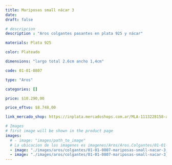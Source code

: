 ```yaml
---
title: Mariposas small nácar 3
date: 
draft: false

# descripcion
description : "Aros colgantes pasantes en plata 925 y nácar"

materials: Plata 925

color: Plateado

dimensions: "largo total 2.6cm ancho 1,4cm"

code: 01-01-0807

type: "Aros"

categories: []

price: $10.290,00

price_eftvo: $8.748,00

link_mercado_shop: https://inplata.mercadoshops.com.ar/MLA-1113228158-aros-colgantes-mariposas-plata-925-small-nácar-3-_JM

# Images
# first image will be shown in the product page
images:
  # - image: "images/path_to_image"
  # La ubicacion de las imagenes es imagenes/Aros/Aros.Colgantes/01-01-0807-mariposas-small-nacar-3
  - image: "./images/aros/colgantes/01-01-0807-mariposas-small-nacar-3_a.jpg"
  - image: "./images/aros/colgantes/01-01-0807-mariposas-small-nacar-3_b.jpg"
---
```

